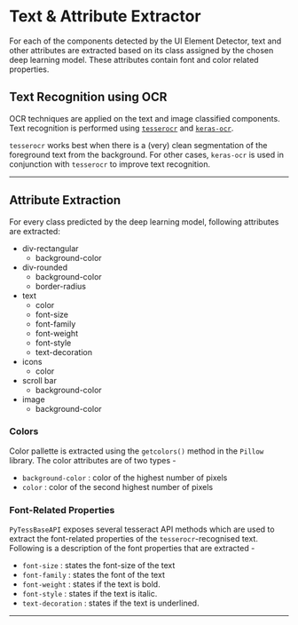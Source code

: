 # Text & Attribute Extractor 
For each of the components detected by the UI Element Detector, text and other attributes are extracted based on its class assigned by the chosen deep learning model. These attributes contain font and color related properties.

## Text Recognition using OCR 
OCR techniques are applied on the text and image classified components. Text recognition is performed using [`tesserocr`](https://pypi.org/project/tesserocr/) and [`keras-ocr`](https://keras-ocr.readthedocs.io/en/latest/). 

`tesserocr` works best when there is a (very) clean segmentation of the foreground text from the background. For other cases, `keras-ocr` is used in conjunction with `tesserocr` to improve text recognition.

---

## Attribute Extraction
For every class predicted by the deep learning model, following attributes are extracted:
- div-rectangular
    - background-color
- div-rounded
    - background-color
    - border-radius
- text
    - color
    - font-size
    - font-family
    - font-weight
    - font-style
    - text-decoration
- icons
    - color
- scroll bar
    - background-color
- image
    - background-color

### Colors
Color pallette is extracted using the `getcolors()` method in the `Pillow` library. The color attributes are of two types -

- `background-color` : color of the highest number of pixels
-  `color` : color of the second highest number of pixels

### Font-Related Properties
`PyTessBaseAPI` exposes several tesseract API methods which are used to extract the font-related properties of the `tesserocr`-recognised text. Following is a description of the font properties that are extracted - 

- `font-size` : states the font-size of the text
- `font-family` : states the font of the text
- `font-weight` : states if the text is bold.
- `font-style` : states if the text is italic.
- `text-decoration` : states if the text is underlined.

---